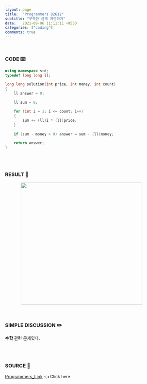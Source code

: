 ```yaml
---
layout: page
title:  "Programmers 82612"
subtitle: "부족한 금액 계산하기"
date:   2021-09-06 11:11:11 +0530
categories: ["coding"]
comments: true
---
```


<br>

### CODE ⌨️

```c++
using namespace std;
typedef long long ll;

long long solution(int price, int money, int count)
{
    ll answer = 0;
    
    ll sum = 0;
    
    for (int i = 1; i <= count; i++)
    {
        sum += (ll)i * (ll)price;
    }
    
    if (sum - money > 0) answer = sum - (ll)money;

    return answer;
}
```  

<br>
<br>

### RESULT 💛

<img src="{{ '/assets/programmers/p82612r.jpg' }}" style="width: 400px; height: auto; margin-left: auto; margin-right: auto; display: block;">  

<br>
<br>

### SIMPLE DISCUSSION ✏️

**수학** 관련 문제였다.  

<br>
<br>

### SOURCE 💎

[Programmers_Link][link] 👈 Click here  

<br>
<br>
<br>

<script src="https://utteranc.es/client.js"
        repo="DCherish/DCherish.github.io"
        issue-term="pathname"
        theme="boxy-light"
        crossorigin="anonymous"
        async>
</script>

[link]: https://programmers.co.kr/learn/courses/30/lessons/82612